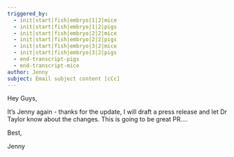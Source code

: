 ```yaml
---
triggered_by:
  - init|start|fish|embryo|1|2|mice
  - init|start|fish|embryo|1|2|pigs
  - init|start|fish|embryo|2|2|mice
  - init|start|fish|embryo|2|2|pigs
  - init|start|fish|embryo|3|2|mice
  - init|start|fish|embryo|3|2|pigs
  - end-transcript-pigs
  - end-transcript-mice
author: Jenny
subject: Email subject content [cCc]
---
```

Hey Guys,

It’s Jenny again - thanks for the update, I will draft a press release and let Dr Taylor know about the changes. This is going to be great PR….

Best, 

Jenny
